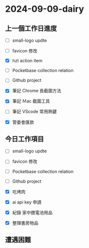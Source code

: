# 2024-09-09-dairy

## 上一個工作日進度

- [ ] small-logo updte
- [ ] favicon 修改
- [x] hzt action item
- [ ] Pocketbase  collection relation
- [ ] Github project
- [x] 筆記 Chrome 長截圖方法
- [x] 筆記 Ｍac 截圖工具
- [ ] 筆記 VScode 常用熱鍵
- [x] 管委會匯款



## 今日工作項目

- [ ] small-logo updte
- [ ] favicon 修改
- [ ] Pocketbase  collection relation
- [ ] Github project
- [x] 吃烤肉
- [x] ai api key 申請
- [x] 紀錄 家中鋰電池用品
- [x] 整理書房物品


## 遭遇困難


